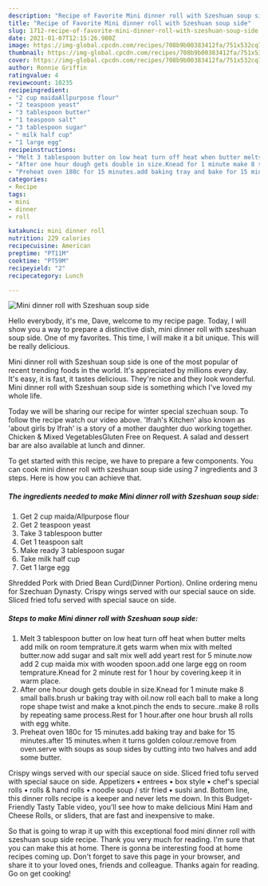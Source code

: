 ```yaml
---
description: "Recipe of Favorite Mini dinner roll with Szeshuan soup side"
title: "Recipe of Favorite Mini dinner roll with Szeshuan soup side"
slug: 1712-recipe-of-favorite-mini-dinner-roll-with-szeshuan-soup-side
date: 2021-01-07T12:15:26.980Z
image: https://img-global.cpcdn.com/recipes/708b9b00383412fa/751x532cq70/mini-dinner-roll-with-szeshuan-soup-side-recipe-main-photo.jpg
thumbnail: https://img-global.cpcdn.com/recipes/708b9b00383412fa/751x532cq70/mini-dinner-roll-with-szeshuan-soup-side-recipe-main-photo.jpg
cover: https://img-global.cpcdn.com/recipes/708b9b00383412fa/751x532cq70/mini-dinner-roll-with-szeshuan-soup-side-recipe-main-photo.jpg
author: Ronnie Griffin
ratingvalue: 4
reviewcount: 10235
recipeingredient:
- "2 cup maidaAllpurpose flour"
- "2 teaspoon yeast"
- "3 tablespoon butter"
- "1 teaspoon salt"
- "3 tablespoon sugar"
- " milk half cup"
- "1 large egg"
recipeinstructions:
- "Melt 3 tablespoon butter on low heat turn off heat when butter melts add milk on room temprature.it gets warm when mix with melted butter.now add sugar and salt mix well add yeart rest for 5 minute.now add 2 cup maida mix with wooden spoon.add one large egg on room temprature.Knead for 2 minute rest for 1 hour by covering.keep it in warm place."
- "After one hour dough gets double in size.Knead for 1 minute make 8 small balls.brush ur baking tray with oil.now roll each ball to make a long rope shape twist and make a knot.pinch the ends to secure..make 8 rolls by repeating same process.Rest for 1 hour.after one hour brush all rolls with egg white."
- "Preheat oven 180c for 15 minutes.add baking tray and bake for 15 minutes.after 15 minutes.when it turns golden colour.remove from oven.serve with soups as soup sides by cutting into two halves and add some butter."
categories:
- Recipe
tags:
- mini
- dinner
- roll

katakunci: mini dinner roll 
nutrition: 229 calories
recipecuisine: American
preptime: "PT11M"
cooktime: "PT59M"
recipeyield: "2"
recipecategory: Lunch

---
```



![Mini dinner roll with Szeshuan soup side](https://img-global.cpcdn.com/recipes/708b9b00383412fa/751x532cq70/mini-dinner-roll-with-szeshuan-soup-side-recipe-main-photo.jpg)

Hello everybody, it's me, Dave, welcome to my recipe page. Today, I will show you a way to prepare a distinctive dish, mini dinner roll with szeshuan soup side. One of my favorites. This time, I will make it a bit unique. This will be really delicious.

Mini dinner roll with Szeshuan soup side is one of the most popular of recent trending foods in the world. It's appreciated by millions every day. It's easy, it is fast, it tastes delicious. They're nice and they look wonderful. Mini dinner roll with Szeshuan soup side is something which I've loved my whole life.

Today we will be sharing our recipe for winter special szechuan soup. To follow the recipe watch our video above. &#39;Ifrah&#39;s Kitchen&#39; also known as &#39;about girls by Ifrah&#39; is a story of a mother daughter duo working together. Chicken &amp; Mixed VegetablesGluten Free on Request. A salad and dessert bar are also available at lunch and dinner.


To get started with this recipe, we have to prepare a few components. You can cook mini dinner roll with szeshuan soup side using 7 ingredients and 3 steps. Here is how you can achieve that.

<!--inarticleads1-->

##### The ingredients needed to make Mini dinner roll with Szeshuan soup side:

1. Get 2 cup maida/Allpurpose flour
1. Get 2 teaspoon yeast
1. Take 3 tablespoon butter
1. Get 1 teaspoon salt
1. Make ready 3 tablespoon sugar
1. Take  milk half cup
1. Get 1 large egg


Shredded Pork with Dried Bean Curd(Dinner Portion). Online ordering menu for Szechuan Dynasty. Crispy wings served with our special sauce on side. Sliced fried tofu served with special sauce on side. 

<!--inarticleads2-->

##### Steps to make Mini dinner roll with Szeshuan soup side:

1. Melt 3 tablespoon butter on low heat turn off heat when butter melts add milk on room temprature.it gets warm when mix with melted butter.now add sugar and salt mix well add yeart rest for 5 minute.now add 2 cup maida mix with wooden spoon.add one large egg on room temprature.Knead for 2 minute rest for 1 hour by covering.keep it in warm place.
1. After one hour dough gets double in size.Knead for 1 minute make 8 small balls.brush ur baking tray with oil.now roll each ball to make a long rope shape twist and make a knot.pinch the ends to secure..make 8 rolls by repeating same process.Rest for 1 hour.after one hour brush all rolls with egg white.
1. Preheat oven 180c for 15 minutes.add baking tray and bake for 15 minutes.after 15 minutes.when it turns golden colour.remove from oven.serve with soups as soup sides by cutting into two halves and add some butter.


Crispy wings served with our special sauce on side. Sliced fried tofu served with special sauce on side. Appetizers • entrees • box style • chef&#39;s special rolls • rolls &amp; hand rolls • noodle soup / stir fried • sushi and. Bottom line, this dinner rolls recipe is a keeper and never lets me down. In this Budget-Friendly Tasty Table video, you&#39;ll see how to make delicious Mini Ham and Cheese Rolls, or sliders, that are fast and inexpensive to make. 

So that is going to wrap it up with this exceptional food mini dinner roll with szeshuan soup side recipe. Thank you very much for reading. I'm sure that you can make this at home. There is gonna be interesting food at home recipes coming up. Don't forget to save this page in your browser, and share it to your loved ones, friends and colleague. Thanks again for reading. Go on get cooking!
